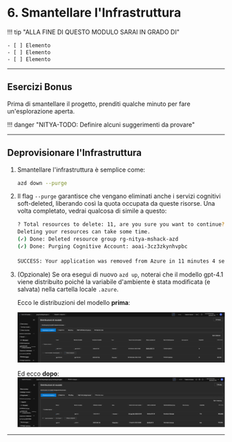 <!--
CO_OP_TRANSLATOR_METADATA:
{
  "original_hash": "6539a34c770f3ceff282370d72ee74dc",
  "translation_date": "2025-09-24T14:56:18+00:00",
  "source_file": "workshop/docs/instructions/6-Teardown-Infrastructure.md",
  "language_code": "it"
}
-->
# 6. Smantellare l'Infrastruttura

!!! tip "ALLA FINE DI QUESTO MODULO SARAI IN GRADO DI"

    - [ ] Elemento
    - [ ] Elemento
    - [ ] Elemento

---

## Esercizi Bonus

Prima di smantellare il progetto, prenditi qualche minuto per fare un'esplorazione aperta.

!!! danger "NITYA-TODO: Definire alcuni suggerimenti da provare"

---

## Deprovisionare l'Infrastruttura

1. Smantellare l'infrastruttura è semplice come:
      
      ```bash title="" linenums="0"
      azd down --purge
      ```
1. Il flag `--purge` garantisce che vengano eliminati anche i servizi cognitivi soft-deleted, liberando così la quota occupata da queste risorse. Una volta completato, vedrai qualcosa di simile a questo:
      
      ```bash title="" linenums="0"
      ? Total resources to delete: 11, are you sure you want to continue? Yes
      Deleting your resources can take some time.
      (✓) Done: Deleted resource group rg-nitya-mshack-azd
      (✓) Done: Purging Cognitive Account: aoai-3cz3zkynhvpbc

      SUCCESS: Your application was removed from Azure in 11 minutes 4 seconds.
      ```

1. (Opzionale) Se ora esegui di nuovo `azd up`, noterai che il modello gpt-4.1 viene distribuito poiché la variabile d'ambiente è stata modificata (e salvata) nella cartella locale `.azure`.

      Ecco le distribuzioni del modello **prima**:

      ![Iniziale](../../../../../translated_images/14-deploy-initial.30e4cf1c29b587bc86efd11a0dd0b6ee6bec92ae4425860272179121951bd917.it.png)

      Ed ecco **dopo**:
      ![Nuovo](../../../../../translated_images/14-deploy-new.f7f3c355a3cf7299572bca5941cfeec14090237cd3d20310e347f27564089379.it.png)

---


